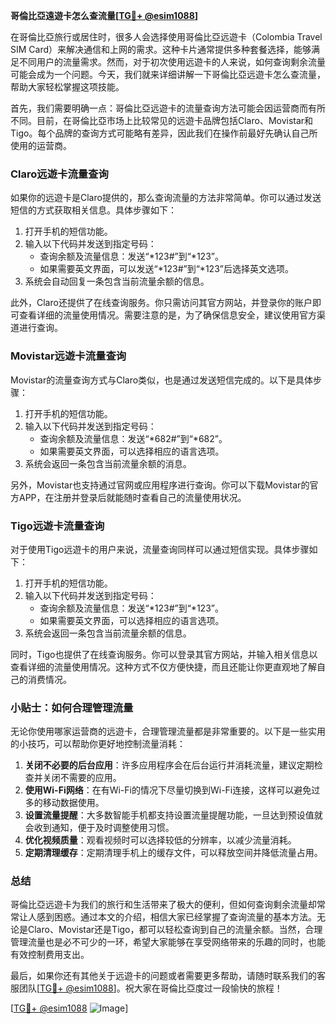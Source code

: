 **哥倫比亞遠遊卡怎么查流量[[TG💪+ @esim1088](https://t.me/s/esim1088)]**

在哥倫比亞旅行或居住时，很多人会选择使用哥倫比亞远遊卡（Colombia Travel SIM Card）来解决通信和上网的需求。这种卡片通常提供多种套餐选择，能够满足不同用户的流量需求。然而，对于初次使用远遊卡的人来说，如何查询剩余流量可能会成为一个问题。今天，我们就来详细讲解一下哥倫比亞远遊卡怎么查流量，帮助大家轻松掌握这项技能。

首先，我们需要明确一点：哥倫比亞远遊卡的流量查询方法可能会因运营商而有所不同。目前，在哥倫比亞市场上比较常见的远遊卡品牌包括Claro、Movistar和Tigo。每个品牌的查询方式可能略有差异，因此我们在操作前最好先确认自己所使用的运营商。

### Claro远遊卡流量查询

如果你的远遊卡是Claro提供的，那么查询流量的方法非常简单。你可以通过发送短信的方式获取相关信息。具体步骤如下：

1. 打开手机的短信功能。
2. 输入以下代码并发送到指定号码：
   - 查询余额及流量信息：发送“*123#”到“*123”。
   - 如果需要英文界面，可以发送“*123#”到“*123”后选择英文选项。
3. 系统会自动回复一条包含当前流量余额的信息。

此外，Claro还提供了在线查询服务。你只需访问其官方网站，并登录你的账户即可查看详细的流量使用情况。需要注意的是，为了确保信息安全，建议使用官方渠道进行查询。

### Movistar远遊卡流量查询

Movistar的流量查询方式与Claro类似，也是通过发送短信完成的。以下是具体步骤：

1. 打开手机的短信功能。
2. 输入以下代码并发送到指定号码：
   - 查询余额及流量信息：发送“*682#”到“*682”。
   - 如果需要英文界面，可以选择相应的语言选项。
3. 系统会返回一条包含当前流量余额的消息。

另外，Movistar也支持通过官网或应用程序进行查询。你可以下载Movistar的官方APP，在注册并登录后就能随时查看自己的流量使用状况。

### Tigo远遊卡流量查询

对于使用Tigo远遊卡的用户来说，流量查询同样可以通过短信实现。具体步骤如下：

1. 打开手机的短信功能。
2. 输入以下代码并发送到指定号码：
   - 查询余额及流量信息：发送“*123#”到“*123”。
   - 如果需要英文界面，可以选择相应的语言选项。
3. 系统会返回一条包含当前流量余额的信息。

同时，Tigo也提供了在线查询服务。你可以登录其官方网站，并输入相关信息以查看详细的流量使用情况。这种方式不仅方便快捷，而且还能让你更直观地了解自己的消费情况。

### 小贴士：如何合理管理流量

无论你使用哪家运营商的远遊卡，合理管理流量都是非常重要的。以下是一些实用的小技巧，可以帮助你更好地控制流量消耗：

1. **关闭不必要的后台应用**：许多应用程序会在后台运行并消耗流量，建议定期检查并关闭不需要的应用。
2. **使用Wi-Fi网络**：在有Wi-Fi的情况下尽量切换到Wi-Fi连接，这样可以避免过多的移动数据使用。
3. **设置流量提醒**：大多数智能手机都支持设置流量提醒功能，一旦达到预设值就会收到通知，便于及时调整使用习惯。
4. **优化视频质量**：观看视频时可以选择较低的分辨率，以减少流量消耗。
5. **定期清理缓存**：定期清理手机上的缓存文件，可以释放空间并降低流量占用。

### 总结

哥倫比亞远遊卡为我们的旅行和生活带来了极大的便利，但如何查询剩余流量却常常让人感到困惑。通过本文的介绍，相信大家已经掌握了查询流量的基本方法。无论是Claro、Movistar还是Tigo，都可以轻松查询到自己的流量余额。当然，合理管理流量也是必不可少的一环，希望大家能够在享受网络带来的乐趣的同时，也能有效控制费用支出。

最后，如果你还有其他关于远遊卡的问题或者需要更多帮助，请随时联系我们的客服团队[[TG💪+ @esim1088](https://t.me/s/esim1088)]。祝大家在哥倫比亞度过一段愉快的旅程！

[[TG💪+ @esim1088](https://t.me/s/esim1088) ![Image](https://i.postimg.cc/4NQfJmqS/Snipaste-2025-05-13-00-14-12.png)]